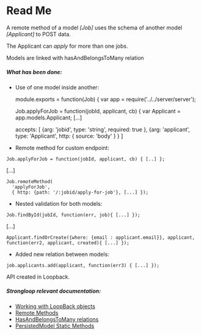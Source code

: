 Read Me
=======

A remote method of a model <i>[Job]</i> uses the schema of another model <i>[Applicant]</i> to POST data.

The Applicant can <i>apply</i> for more than one jobs.

Models are linked with hasAndBelongsToMany relation

##### What has been done:

   * Use of one model inside another:


     module.exports = function(Job) {
       var app = require('../../server/server');

       Job.applyForJob = function(jobId, applicant, cb) {
         var Applicant = app.models.Applicant;
[...]

     accepts: [
       {arg: 'jobid', type: 'string', required: true },
       {arg: 'applicant', type: 'Applicant', http: { source: 'body' } }
     ]

   * Remote method for custom endpoint:


    Job.applyForJob = function(jobId, applicant, cb) { [..] };

[...]

    Job.remoteMethod(
      'applyForJob',
      {	http: {path: '/:jobid/apply-for-job'}, [...] });


   * Nested validation for both models:


    Job.findById(jobId, function(err, job){ [...] });

[...]

    Applicant.findOrCreate({where: {email : applicant.email}}, applicant, function(err2, applicant, created){ [...] });



   * Added new relation between models:


    job.applicants.add(applicant, function(err3) { [...] });




API created in Loopback.

##### Strongloop relevant documentation:
  * [Working with LoopBack objects](https://docs.strongloop.com/display/public/LB/Working+with+LoopBack+objects)
  * [Remote Methods](https://docs.strongloop.com/display/public/LB/Remote+methods#Remotemethods-HTTPmappingofinputarguments)
  * [HasAndBelongsToMany relations](https://docs.strongloop.com/display/public/LB/HasAndBelongsToMany+relations)
  * [PersistedModel Static Methods](https://apidocs.strongloop.com/loopback/#persistedmodel)
